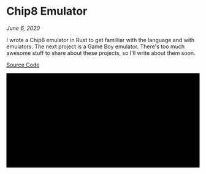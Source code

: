 # Chip8 Emulator
*June 6, 2020*

I wrote a Chip8 emulator in Rust to get familliar with the language and with emulators. The next project is a Game Boy emulator. There's too much awesome stuff to share about these projects, so I'll write about them soon.

[Source Code](https://github.com/ablakey/chip8/)

![Chip8 Space Invaders](chip8.gif)
